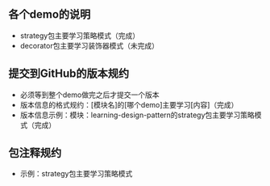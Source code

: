 ## 各个demo的说明
- strategy包主要学习策略模式（完成）
- decorator包主要学习装饰器模式（未完成）



## 提交到GitHub的版本规约
- 必须等到整个demo做完之后才提交一个版本
- 版本信息的格式规约：[模块名]的[哪个demo]主要学习[内容]（完成）
- 版本信息示例：模块：learning-design-pattern的strategy包主要学习策略模式（完成）



## 包注释规约
- 示例：strategy包主要学习策略模式
